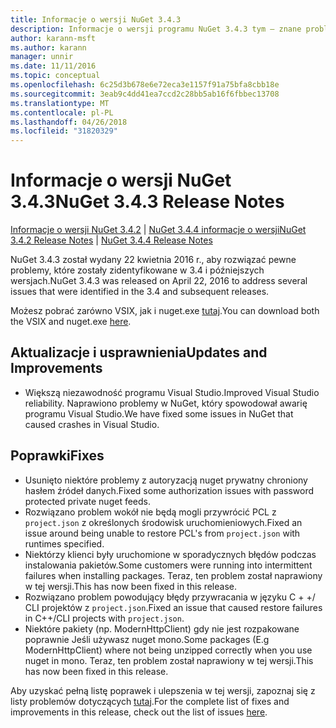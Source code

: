 ```yaml
---
title: Informacje o wersji NuGet 3.4.3
description: Informacje o wersji programu NuGet 3.4.3 tym — znane problemy, poprawki, dodatkowe funkcje i dcr.
author: karann-msft
ms.author: karann
manager: unnir
ms.date: 11/11/2016
ms.topic: conceptual
ms.openlocfilehash: 6c25d3b678e6e72eca3e1157f91a75bfa8cbb18e
ms.sourcegitcommit: 3eab9c4dd41ea7ccd2c28bb5ab16f6fbbec13708
ms.translationtype: MT
ms.contentlocale: pl-PL
ms.lasthandoff: 04/26/2018
ms.locfileid: "31820329"
---
```

# <a name="nuget-343-release-notes"></a><span data-ttu-id="9c760-103">Informacje o wersji NuGet 3.4.3</span><span class="sxs-lookup"><span data-stu-id="9c760-103">NuGet 3.4.3 Release Notes</span></span>

<span data-ttu-id="9c760-104">[Informacje o wersji NuGet 3.4.2](../release-notes/nuget-3.4.2.md) | [NuGet 3.4.4 informacje o wersji](../release-notes/nuget-3.4.4.md)</span><span class="sxs-lookup"><span data-stu-id="9c760-104">[NuGet 3.4.2 Release Notes](../release-notes/nuget-3.4.2.md) | [NuGet 3.4.4 Release Notes](../release-notes/nuget-3.4.4.md)</span></span>

<span data-ttu-id="9c760-105">NuGet 3.4.3 został wydany 22 kwietnia 2016 r., aby rozwiązać pewne problemy, które zostały zidentyfikowane w 3.4 i późniejszych wersjach.</span><span class="sxs-lookup"><span data-stu-id="9c760-105">NuGet 3.4.3 was released on April 22, 2016 to address several issues that were identified in the 3.4 and subsequent releases.</span></span>

<span data-ttu-id="9c760-106">Możesz pobrać zarówno VSIX, jak i nuget.exe [tutaj](https://dist.nuget.org/index.html).</span><span class="sxs-lookup"><span data-stu-id="9c760-106">You can download both the VSIX and nuget.exe [here](https://dist.nuget.org/index.html).</span></span>

## <a name="updates-and-improvements"></a><span data-ttu-id="9c760-107">Aktualizacje i usprawnienia</span><span class="sxs-lookup"><span data-stu-id="9c760-107">Updates and Improvements</span></span>

* <span data-ttu-id="9c760-108">Większą niezawodność programu Visual Studio.</span><span class="sxs-lookup"><span data-stu-id="9c760-108">Improved Visual Studio reliability.</span></span> <span data-ttu-id="9c760-109">Naprawiono problemy w NuGet, który spowodował awarię programu Visual Studio.</span><span class="sxs-lookup"><span data-stu-id="9c760-109">We have fixed some issues in NuGet that caused crashes in Visual Studio.</span></span>

## <a name="fixes"></a><span data-ttu-id="9c760-110">Poprawki</span><span class="sxs-lookup"><span data-stu-id="9c760-110">Fixes</span></span>

* <span data-ttu-id="9c760-111">Usunięto niektóre problemy z autoryzacją nuget prywatny chroniony hasłem źródeł danych.</span><span class="sxs-lookup"><span data-stu-id="9c760-111">Fixed some authorization issues with password protected private nuget feeds.</span></span>
* <span data-ttu-id="9c760-112">Rozwiązano problem wokół nie będą mogli przywrócić PCL z `project.json` z określonych środowisk uruchomieniowych.</span><span class="sxs-lookup"><span data-stu-id="9c760-112">Fixed an issue around being unable to restore PCL's from `project.json` with runtimes specified.</span></span>
* <span data-ttu-id="9c760-113">Niektórzy klienci były uruchomione w sporadycznych błędów podczas instalowania pakietów.</span><span class="sxs-lookup"><span data-stu-id="9c760-113">Some customers were running into intermittent failures when installing packages.</span></span> <span data-ttu-id="9c760-114">Teraz, ten problem został naprawiony w tej wersji.</span><span class="sxs-lookup"><span data-stu-id="9c760-114">This has now been fixed in this release.</span></span>
* <span data-ttu-id="9c760-115">Rozwiązano problem powodujący błędy przywracania w języku C + +/ CLI projektów z `project.json`.</span><span class="sxs-lookup"><span data-stu-id="9c760-115">Fixed an issue that caused restore failures in C++/CLI projects with `project.json`.</span></span>
* <span data-ttu-id="9c760-116">Niektóre pakiety (np. ModernHttpClient) gdy nie jest rozpakowane poprawnie Jeśli używasz nuget mono.</span><span class="sxs-lookup"><span data-stu-id="9c760-116">Some packages (E.g ModernHttpClient) where not being unzipped correctly when you use nuget in mono.</span></span> <span data-ttu-id="9c760-117">Teraz, ten problem został naprawiony w tej wersji.</span><span class="sxs-lookup"><span data-stu-id="9c760-117">This has now been fixed in this release.</span></span>

<span data-ttu-id="9c760-118">Aby uzyskać pełną listę poprawek i ulepszenia w tej wersji, zapoznaj się z listy problemów dotyczących [tutaj](https://github.com/NuGet/Home/issues?q=is%3Aissue+milestone%3A3.4.3+is%3Aclosed).</span><span class="sxs-lookup"><span data-stu-id="9c760-118">For the complete list of fixes and improvements in this release, check out the list of issues [here](https://github.com/NuGet/Home/issues?q=is%3Aissue+milestone%3A3.4.3+is%3Aclosed).</span></span>